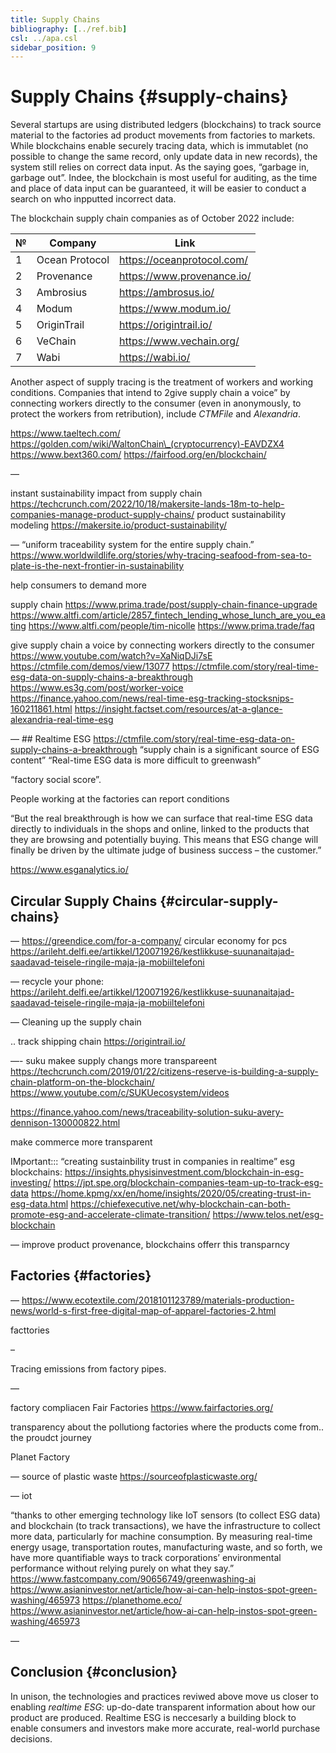 ```yaml
---
title: Supply Chains
bibliography: [../ref.bib]
csl: ../apa.csl
sidebar_position: 9
---
```


# Supply Chains {#supply-chains}

Several startups are using distributed ledgers (blockchains) to track source material to the factories ad product movements from factories to markets. While blockchains enable securely tracing data, which is immutablet (no possible to change the same record, only update data in new records), the system still relies on correct data input. As the saying goes, “garbage in, garbage out”. Indee, the blockchain is most useful for auditing, as the time and place of data input can be guaranteed, it will be easier to conduct a search on who inpputted incorrect data.

The blockchain supply chain companies as of October 2022 include:

| №   | Company        | Link                       |
|-----|----------------|----------------------------|
| 1   | Ocean Protocol | https://oceanprotocol.com/ |
| 2   | Provenance     | https://www.provenance.io/ |
| 3   | Ambrosius      | https://ambrosus.io/       |
| 4   | Modum          | https://www.modum.io/      |
| 5   | OriginTrail    | https://origintrail.io/    |
| 6   | VeChain        | https://www.vechain.org/   |
| 7   | Wabi           | https://wabi.io/           |

Another aspect of supply tracing is the treatment of workers and working conditions. Companies that intend to 2give supply chain a voice” by connecting workers directly to the consumer (even in anonymously, to protect the workers from retribution), include *CTMFile* and *Alexandria*.

https://www.taeltech.com/ https://golden.com/wiki/WaltonChain\_(cryptocurrency)-EAVDZX4 https://www.bext360.com/ https://fairfood.org/en/blockchain/

—

instant sustainability impact from supply chain https://techcrunch.com/2022/10/18/makersite-lands-18m-to-help-companies-manage-product-supply-chains/ product sustainability modeling https://makersite.io/product-sustainability/

— “uniform traceability system for the entire supply chain.” https://www.worldwildlife.org/stories/why-tracing-seafood-from-sea-to-plate-is-the-next-frontier-in-sustainability

help consumers to demand more

supply chain https://www.prima.trade/post/supply-chain-finance-upgrade https://www.altfi.com/article/2857_fintech_lending_whose_lunch_are_you_eating https://www.altfi.com/people/tim-nicolle https://www.prima.trade/faq

give supply chain a voice by connecting workers directly to the consumer https://www.youtube.com/watch?v=XaNiqDJi7sE https://ctmfile.com/demos/view/13077 https://ctmfile.com/story/real-time-esg-data-on-supply-chains-a-breakthrough https://www.es3g.com/post/worker-voice https://finance.yahoo.com/news/real-time-esg-tracking-stocksnips-160211861.html https://insight.factset.com/resources/at-a-glance-alexandria-real-time-esg

— \## Realtime ESG https://ctmfile.com/story/real-time-esg-data-on-supply-chains-a-breakthrough “supply chain is a significant source of ESG content” “Real-time ESG data is more difficult to greenwash”

“factory social score”.

People working at the factories can report conditions

“But the real breakthrough is how we can surface that real-time ESG data directly to individuals in the shops and online, linked to the products that they are browsing and potentially buying. This means that ESG change will finally be driven by the ultimate judge of business success – the customer.”

https://www.esganalytics.io/

## Circular Supply Chains {#circular-supply-chains}

— https://greendice.com/for-a-company/ circular economy for pcs https://arileht.delfi.ee/artikkel/120071926/kestlikkuse-suunanaitajad-saadavad-teisele-ringile-maja-ja-mobiiltelefoni

— recycle your phone: https://arileht.delfi.ee/artikkel/120071926/kestlikkuse-suunanaitajad-saadavad-teisele-ringile-maja-ja-mobiiltelefoni

— Cleaning up the supply chain

.. track shipping chain https://origintrail.io/

—- suku makee supply changs more transpareent https://techcrunch.com/2019/01/22/citizens-reserve-is-building-a-supply-chain-platform-on-the-blockchain/ https://www.youtube.com/c/SUKUecosystem/videos

https://finance.yahoo.com/news/traceability-solution-suku-avery-dennison-130000822.html

make commerce more transparent

IMportant::: “creating sustainbility trust in companies in realtime” esg blockchains: https://insights.physisinvestment.com/blockchain-in-esg-investing/ https://jpt.spe.org/blockchain-companies-team-up-to-track-esg-data https://home.kpmg/xx/en/home/insights/2020/05/creating-trust-in-esg-data.html https://chiefexecutive.net/why-blockchain-can-both-promote-esg-and-accelerate-climate-transition/ https://www.telos.net/esg-blockchain

— improve product provenance, blockchains offerr this transparncy

## Factories {#factories}

— https://www.ecotextile.com/2018101123789/materials-production-news/world-s-first-free-digital-map-of-apparel-factories-2.html

facttories

–

Tracing emissions from factory pipes.

—

factory compliacen Fair Factories https://www.fairfactories.org/

transparency about the pollutiong factories where the products come from.. the proudct journey

Planet Factory

— source of plastic waste https://sourceofplasticwaste.org/

— iot

“thanks to other emerging technology like IoT sensors (to collect ESG data) and blockchain (to track transactions), we have the infrastructure to collect more data, particularly for machine consumption. By measuring real-time energy usage, transportation routes, manufacturing waste, and so forth, we have more quantifiable ways to track corporations’ environmental performance without relying purely on what they say.” https://www.fastcompany.com/90656749/greenwashing-ai https://www.asianinvestor.net/article/how-ai-can-help-instos-spot-green-washing/465973 https://planethome.eco/ https://www.asianinvestor.net/article/how-ai-can-help-instos-spot-green-washing/465973

—

## Conclusion {#conclusion}

In unison, the technologies and practices reviwed above move us closer to enabling *realtime ESG*: up-do-date transparent information about how our product are produced. Realtime ESG is neccesarly a building block to enable consumers and investors make more accurate, real-world purchase decisions.
